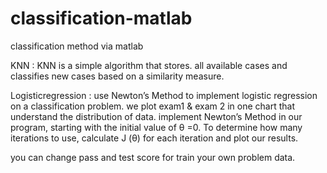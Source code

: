 # classification-matlab

classification method via matlab

KNN : KNN is a simple algorithm that stores. all available cases and classifies new cases based on a similarity measure.

Logisticregression : use Newton’s Method to implement logistic regression on a classification problem. we plot exam1 & exam 2 in one chart that understand the distribution of data. implement Newton’s Method in our program, starting with the initial value of θ =0. To determine how many iterations to use, calculate J (θ) for each iteration and plot our results.

you can change pass and test score for train your own problem data.
